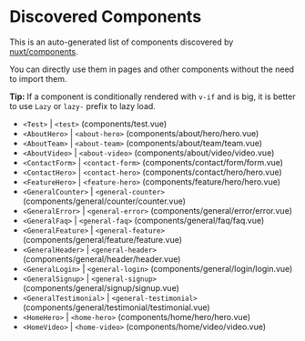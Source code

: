 # Discovered Components

This is an auto-generated list of components discovered by [nuxt/components](https://github.com/nuxt/components).

You can directly use them in pages and other components without the need to import them.

**Tip:** If a component is conditionally rendered with `v-if` and is big, it is better to use `Lazy` or `lazy-` prefix to lazy load.

- `<Test>` | `<test>` (components/test.vue)
- `<AboutHero>` | `<about-hero>` (components/about/hero/hero.vue)
- `<AboutTeam>` | `<about-team>` (components/about/team/team.vue)
- `<AboutVideo>` | `<about-video>` (components/about/video/video.vue)
- `<ContactForm>` | `<contact-form>` (components/contact/form/form.vue)
- `<ContactHero>` | `<contact-hero>` (components/contact/hero/hero.vue)
- `<FeatureHero>` | `<feature-hero>` (components/feature/hero/hero.vue)
- `<GeneralCounter>` | `<general-counter>` (components/general/counter/counter.vue)
- `<GeneralError>` | `<general-error>` (components/general/error/error.vue)
- `<GeneralFaq>` | `<general-faq>` (components/general/faq/faq.vue)
- `<GeneralFeature>` | `<general-feature>` (components/general/feature/feature.vue)
- `<GeneralHeader>` | `<general-header>` (components/general/header/header.vue)
- `<GeneralLogin>` | `<general-login>` (components/general/login/login.vue)
- `<GeneralSignup>` | `<general-signup>` (components/general/signup/signup.vue)
- `<GeneralTestimonial>` | `<general-testimonial>` (components/general/testimonial/testimonial.vue)
- `<HomeHero>` | `<home-hero>` (components/home/hero/hero.vue)
- `<HomeVideo>` | `<home-video>` (components/home/video/video.vue)
